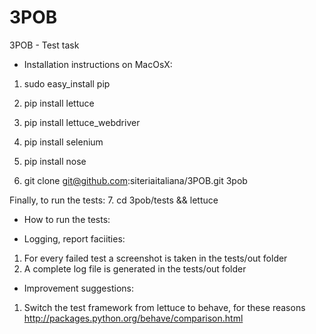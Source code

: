 3POB
====

3POB - Test task

* Installation instructions on MacOsX:
1. sudo easy_install pip
2. pip install lettuce
3. pip install lettuce_webdriver
4. pip install selenium
5. pip install nose

6. git clone git@github.com:siteriaitaliana/3POB.git 3pob

Finally, to run the tests:
7. cd 3pob/tests && lettuce  

* How to run the tests:

* Logging, report faciities:
1. For every failed test a screenshot is taken in the tests/out folder
2. A complete log file is generated in the tests/out folder

* Improvement suggestions:
1. Switch the test framework from lettuce to behave, for these reasons http://packages.python.org/behave/comparison.html
